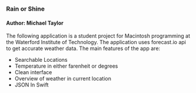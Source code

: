 ### Rain or Shine

#### Author: Michael Taylor

The following application is a student project for Macintosh programming at the Waterford Institute of Technology. The application uses forecast.io api to get accurate weather data. The main features of the app are: 

- Searchable Locations
- Temperature in either farenheit or degrees
- Clean interface
- Overview of weather in current location
- JSON In Swift
